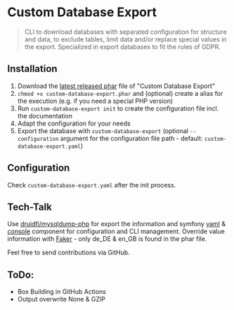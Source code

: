 # Custom Database Export

> CLI to download databases with separated configuration for structure and data, to exclude tables, limit data and/or replace special values in the export.
> Specialized in export databases to fit the rules of GDPR. 

## Installation

1. Download the [latest released phar](https://github.com/lochmueller/custom-database-export/releases) file of "Custom Database Export"
2. `chmod +x custom-database-export.phar` and (optional) create a alias for the execution (e.g. if you need a special PHP version)
3. Run `custom-database-export init` to create the configuration file incl. the documentation
4. Adapt the configuration for your needs
5. Export the database with `custom-database-export` (optional `--configuration` argument for the configuration file path - default: `custom-database-export.yaml`)

## Configuration

Check `custom-database-export.yaml` after the init process.

## Tech-Talk

Use [druidfi/mysqldump-php](https://github.com/druidfi/mysqldump-php) for export the information and symfony [yaml](https://symfony.com/doc/current/components/yaml.html) & [console](https://symfony.com/doc/current/components/console.html) component for configuration and CLI management. Override value information with [Faker](https://fakerphp.github.io/) - only de_DE & en_GB is found in the phar file.

Feel free to send contributions via GitHub.

## ToDo:

- Box Building in GitHub Actions
- Output overwrite None & GZIP
